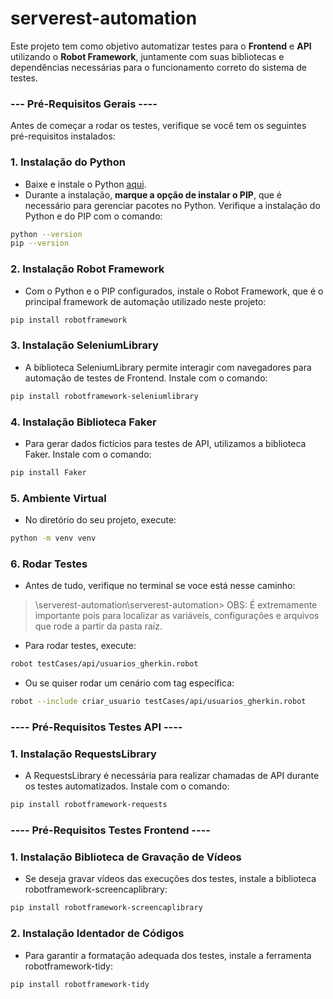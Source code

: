 # serverest-automation

Este projeto tem como objetivo automatizar testes para o **Frontend** e **API** utilizando o **Robot Framework**, juntamente com suas bibliotecas e dependências necessárias para o funcionamento correto do sistema de testes.

### --- Pré-Requisitos Gerais ----

Antes de começar a rodar os testes, verifique se você tem os seguintes pré-requisitos instalados:

### 1. **Instalação do Python**
- Baixe e instale o Python [aqui](https://www.python.org/downloads/).
- Durante a instalação, **marque a opção de instalar o PIP**, que é necessário para gerenciar pacotes no Python.
Verifique a instalação do Python e do PIP com o comando:

```bash
python --version
pip --version
```

### 2. **Instalação Robot Framework**
- Com o Python e o PIP configurados, instale o Robot Framework, que é o principal framework de automação utilizado neste projeto:
```bash
pip install robotframework
```

### 3. **Instalação SeleniumLibrary**
- A biblioteca SeleniumLibrary permite interagir com navegadores para automação de testes de Frontend.
Instale com o comando:
```bash
pip install robotframework-seleniumlibrary
```

### 4. **Instalação Biblioteca Faker**
- Para gerar dados fictícios para testes de API, utilizamos a biblioteca Faker. Instale com o comando:
```bash
pip install Faker
```

### 5. **Ambiente Virtual**
- No diretório do seu projeto, execute:
```bash
python -m venv venv
```

### 6. **Rodar Testes**
- Antes de tudo, verifique no terminal se voce está nesse caminho:
> \serverest-automation\serverest-automation> 
OBS: É extremamente importante pois para localizar as variáveis, configurações e arquivos que rode a partir da pasta raíz.

- Para rodar testes, execute:
```bash
robot testCases/api/usuarios_gherkin.robot
```

- Ou se quiser rodar um cenário com tag específica:
```bash
robot --include criar_usuario testCases/api/usuarios_gherkin.robot   
```

### ---- Pré-Requisitos Testes API ----
### 1. **Instalação RequestsLibrary**
- A RequestsLibrary é necessária para realizar chamadas de API durante os testes automatizados. Instale com o comando:
```bash
pip install robotframework-requests
```

### ---- Pré-Requisitos Testes Frontend ----
### 1. **Instalação Biblioteca de Gravação de Vídeos**
- Se deseja gravar vídeos das execuções dos testes, instale a biblioteca robotframework-screencaplibrary:
```bash
pip install robotframework-screencaplibrary
```

### 2. **Instalação Identador de Códigos**
- Para garantir a formatação adequada dos testes, instale a ferramenta robotframework-tidy:
```bash
pip install robotframework-tidy
```

